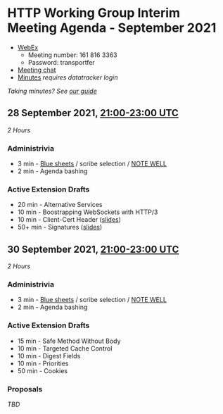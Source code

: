 # HTTP Working Group Interim Meeting Agenda - September 2021

* [WebEx](https://ietf.webex.com/ietf/j.php?MTID=m88fa0f0769b1b7ec1cca0df40da2d6c7)
  - Meeting number: 161 816 3363
  - Password: transportfer
* [Meeting chat](xmpp:httpbis@jabber.ietf.org?join)
* [Minutes](https://notes.ietf.org/notes-httpbis-21-09) _requires datatracker login_

*Taking minutes? See [our guide](https://github.com/httpwg/wiki/wiki/TakingMinutes)*

## 28 September 2021, [21:00-23:00 UTC](https://www.timeanddate.com/worldclock/fixedtime.html?msg=HTTPbis+Interim+Meeting+Session+I%2C+September+2021&iso=20210928T21&p1=1440&ah=2)

_2 Hours_

### Administrivia

*  3 min - [Blue sheets](https://notes.ietf.org/bluesheet-httpbis-21-09) / scribe selection / [NOTE WELL](https://www.ietf.org/about/note-well/)
*  2 min - Agenda bashing

### Active Extension Drafts

* 20 min - Alternative Services
* 10 min - Boostrapping WebSockets with HTTP/3
* 10 min - Client-Cert Header ([slides](cert-field.pdf))
* 50+ min - Signatures ([slides](signatures.pdf))


## 30 September 2021, [21:00-23:00 UTC](https://www.timeanddate.com/worldclock/fixedtime.html?msg=HTTPbis+Interim+Meeting+Session+II%2C+September+2021&iso=20210930T21&p1=1440&ah=2)

_2 Hours_

### Administrivia

*  3 min - [Blue sheets](https://notes.ietf.org/bluesheet-httpbis-21-09) / scribe selection / [NOTE WELL](https://www.ietf.org/about/note-well/)
*  2 min - Agenda bashing

### Active Extension Drafts

* 15 min - Safe Method Without Body
* 10 min - Targeted Cache Control
* 10 min - Digest Fields
* 10 min - Priorities
* 50 min - Cookies


### Proposals

_TBD_
